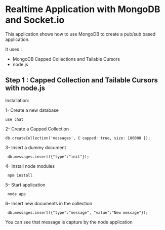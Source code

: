 # Realtime Application with MongoDB and Socket.io


This application shows how to use MongoDB to create a pub/sub based application.

It uses :

 * MongoDB Capped Collections and Tailable Cursors
 * node.js
 
 
## Step 1 : Capped Collection and Tailable Cursors with node.js

Installation:

1- Create a new database 
  
  `` use chat ``  



2- Create a Capped Collection 

`` db.createCollection('messages', { capped: true, size: 100000 }); ``
  
  
  
3- Insert a dummy document


`` db.messages.insert({"type":"init"});``


4- Install node modules

`` npm install``


5- Start application

`` node app``

6- Insert new documents in the collection

`` db.messages.insert({"type":"message", "value":"New message"});``

You can see that message is capture by the node application




